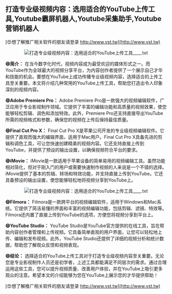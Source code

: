 ## **打造专业级视频内容：选用适合的YouTube上传工具,Youtube霸屏机器人,Youtube采集助手,Youtube营销机器人**

[😍想了解推广相关软件的朋友请登录 http://www.vst.tw](http://www.vst.tw)

 <center><img src="https://vst.tw/MP4/tuiguang/png/0.png" alt="打造专业级视频内容：选用适合的YouTube上传工具____.txt"></center>

**😄简介：**
在当今数字化时代，视频内容成为最受欢迎的媒体形式之一。而YouTube作为全球最大的视频分享平台，为内容创作者提供了一个展示自己才华和技能的机会。要想在YouTube上成功传播专业级视频内容，选择适合的上传工具至关重要。本文将介绍几种常用的YouTube上传工具，帮助您打造出令人印象深刻的视频内容。

**😄Adobe Premiere Pro：**
Adobe Premiere Pro是一款强大的视频编辑软件，广泛应用于专业影视制作领域。它提供了丰富的编辑功能和高质量的视频效果，使您能够轻松剪辑、调色和添加特效。此外，Premiere Pro还支持直接导出YouTube所需的视频格式和参数，确保您的视频在上传后保持最佳质量。

**😄Final Cut Pro X：**
Final Cut Pro X是苹果公司开发的专业级视频编辑软件。它提供了直观而强大的编辑界面，适用于Mac用户。Final Cut Pro X具备先进的剪辑和调色工具，可让您快速创建精美的视频内容。它还支持直接上传到YouTube，并提供了预设的输出设置，以确保视频符合平台的要求。

**😄iMovie：**
iMovie是一款适用于苹果设备的简单易用的视频编辑工具。虽然功能相对简化，但对于刚入门的用户或需要快速制作视频的人来说是一个不错的选择。iMovie提供了基本的剪辑、转场和特效功能，并支持直接上传到YouTube。它还具备预设的输出设置，使您能够轻松地将视频分享到YouTube上。

 <center><img src="https://vst.tw/MP4/tuiguang/png/8.png" alt="打造专业级视频内容：选用适合的YouTube上传工具____.txt"></center>

**😄Filmora：**
Filmora是一款跨平台的视频编辑软件，适用于Windows和Mac系统。它提供了简洁易懂的界面和丰富的视频编辑功能，包括剪辑、滤镜、特效等。Filmora还内置了直接上传到YouTube的选项，方便您将视频分享到平台上。

**😄YouTube Studio：**
YouTube Studio是YouTube官方提供的在线工具，旨在帮助内容创作者管理和上传视频。它具备简单直观的用户界面，让您可以轻松地上传、编辑和发布视频。此外，YouTube Studio还提供了详细的视频分析和统计数据，帮助您了解观众反馈和视频表现。

**😄结论：**
选择适合的YouTube上传工具对于打造专业级视频内容至关重要。无论您是专业影视制作人员还是初学者，上述工具都能满足不同层次的需求。通过合理运用这些工具，您可以提升视频质量、改善用户体验，并在YouTube上吸引更多观众的注意。希望本文的介绍能够为您在YouTube上展示您的才华提供帮助！

[😍想了解推广相关软件的朋友请登录 http://www.vst.tw](http://www.vst.tw)



